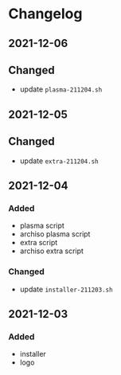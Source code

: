 # Changelog

## 2021-12-06
## Changed
- update `plasma-211204.sh`

## 2021-12-05
## Changed
- update `extra-211204.sh`

## 2021-12-04
### Added
- plasma script
- archiso plasma script
- extra script
- archiso extra script

### Changed
- update `installer-211203.sh`

## 2021-12-03
### Added
- installer
- logo